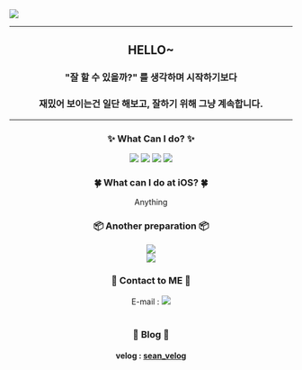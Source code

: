 <img src="https://capsule-render.vercel.app/api?type=waving&color=timeAuto&height=200&section=header&text=Sean's%20Library&fontSize=50" />

---
## <div align=center>HELLO~</div>
### <div align=center>"잘 할 수 있을까?" 를 생각하며 시작하기보다</div>
### <div align=center>재밌어 보이는건 일단 해보고, 잘하기 위해 그냥 계속합니다.</div>
---
 
  ### <div align=center>✨ What Can I do? ✨</div>
<div align=center>
<img src="https://img.shields.io/badge/Swift-F05138?style=flat&logo=Swift&logoColor=white">
<img src="https://img.shields.io/badge/-Objective--C-lightgrey">
<img src="https://img.shields.io/badge/Arduino-00979D?style=flat&logo=Arduino&logoColor=white">
<img src="https://img.shields.io/badge/Python-3776AB?style=flat&logo=Python&logoColor=white">
</div>

### <div align=center>🍀 What can I do at iOS? 🍀</div>
<div align=center>
Anything
<!--
|💡 Available 💡|📖 Studying 📖|
|:-------------:|:-------------:|
|UIKit|Naver Service|
|SnapKit|FireBase|
|Alamofire|RxSwift|
|Realm||
-->
</div>

### <div align=center>📦 Another preparation 📦</div>
<div align=center>

<img src="https://img.shields.io/badge/SwiftUI-143059?style=flat&logo=Swift&logoColor=white"><br>
<img src="https://img.shields.io/badge/Flutter-02569B?style=flat&logo=Flutter&logoColor=white">


</div>

  ### <div align=center>📮 Contact to ME 📮</div>


<div align=center>E-mail : <a href="mailto:ksg3452@gmail.com"><img src="https://img.shields.io/badge/Gmail-EA4335?style=flat&logo=Gmail&logoColor=white"></a></div><br>

### <div align = center> 📒 Blog 📒 </div>
#### <div align=center> velog : <a href="https://velog.io/@sean_kk">sean_velog</a></div><br>

### 
<!-- <div align=center>Profile : <a href ="https://www.notion.so/iOS-Developer-Profile-7e3ef91f50544c249360770ff92ea2e6"><img src="https://img.shields.io/badge/Notion-000000?style=flat&logo=Notion&logoColor=white"></a></div> -->
